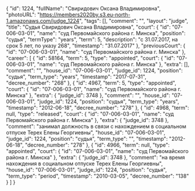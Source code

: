 {
    "id": 1224,
    "fullName": "Свиридович Оксана Владимировна",
    "photoURL": "https://members2020by.s3.eu-north-1.amazonaws.com/judge_1224",
    "tags": [],
    "comment": "",
    "layout": "judge",
    "title": "Судья Свиридович Оксана Владимировна",
    "court": {
        "id": "07-006-03-01",
        "name": "суд Первомайского района г. Минска",
        "position": "судья",
        "termType": "years",
        "term": 5,
        "description": "c 31.07.2017, на срок 5 лет, по указу 268",
        "timestamp": "31.07.2017"
    },
    "previousCourt": {
        "id": "07-006-03-01",
        "name": "суд Первомайского района г. Минска"
    },
    "career": [
        {
            "id": 58164,
            "term": 5,
            "type": "appointed",
            "court": {
                "id": "07-006-03-01",
                "name": "суд Первомайского района г. Минска"
            },
            "extra": [],
            "comment": "",
            "house_id": "07-006-03-01",
            "judge_id": 1224,
            "position": "судья",
            "term_type": "years",
            "timestamp": "2017-07-31",
            "decree_number": "268"
        },
        {
            "id": 4967,
            "term": 5,
            "type": "appointed",
            "court": {
                "id": "07-006-03-01",
                "name": "суд Первомайского района г. Минска"
            },
            "extra": {
                "judge_id": 3748
            },
            "comment": "",
            "house_id": "07-006-03-01",
            "judge_id": 1224,
            "position": "судья",
            "term_type": "years",
            "timestamp": "2012-06-18",
            "decree_number": "278"
        },
        {
            "id": 4968,
            "term": null,
            "type": "released",
            "court": {
                "id": "07-006-03-01",
                "name": "суд Первомайского района г. Минска"
            },
            "extra": {
                "judge_id": 3748
            },
            "comment": "занимал должность в связи с нахождением в социальном отпуске Терех Елены Георгиевны",
            "house_id": "07-006-03-01",
            "judge_id": 1224,
            "position": "судья",
            "term_type": "",
            "timestamp": "2012-06-18",
            "decree_number": "278"
        },
        {
            "id": 4966,
            "term": null,
            "type": "appointed",
            "court": {
                "id": "07-006-03-01",
                "name": "суд Первомайского района г. Минска"
            },
            "extra": {
                "judge_id": 3748
            },
            "comment": "на время нахождения в социальном отпуске Терех Елены Георгиевны",
            "house_id": "07-006-03-01",
            "judge_id": 1224,
            "position": "судья",
            "term_type": "period",
            "timestamp": "2010-03-05",
            "decree_number": "138"
        }
    ]
}